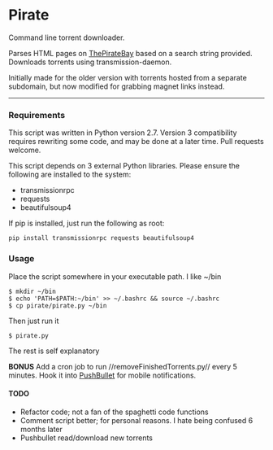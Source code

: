 # Pirate

Command line torrent downloader. 

Parses HTML pages on [ThePirateBay](https://thepiratebay.se) based on a search string provided. Downloads torrents using transmission-daemon.

Initially made for the older version with torrents hosted from a separate subdomain, but now modified for grabbing magnet links instead.

----

### Requirements

This script was written in Python version 2.7. Version 3 compatibility requires rewriting some code, and may be done at a later time. Pull requests welcome.

This script depends on 3 external Python libraries. Please ensure the following are installed to the system:

 * transmissionrpc
 * requests
 * beautifulsoup4

If pip is installed, just run the following as root:

```
pip install transmissionrpc requests beautifulsoup4
```

### Usage

Place the script somewhere in your executable path. I like ~/bin

```
$ mkdir ~/bin
$ echo 'PATH=$PATH:~/bin' >> ~/.bashrc && source ~/.bashrc
$ cp pirate/pirate.py ~/bin
```

Then just run it

```
$ pirate.py
```

The rest is self explanatory

**BONUS**
Add a cron job to run //removeFinishedTorrents.py// every 5 minutes. Hook it into [PushBullet](https://pushbullet.com) for mobile notifications.

#### TODO

 * Refactor code; not a fan of the spaghetti code functions
 * Comment script better; for personal reasons. I hate being confused 6 months later
 * Pushbullet read/download new torrents
